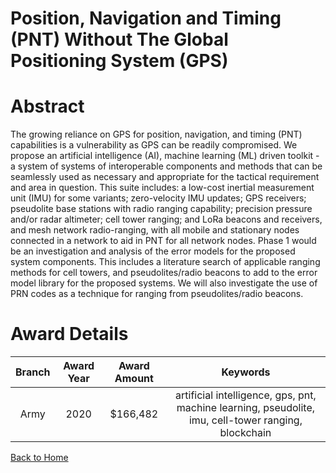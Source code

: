 
Position, Navigation and Timing (PNT) Without The Global Positioning System (GPS)
=================================================================================

# Abstract


The growing reliance on GPS for position, navigation, and timing (PNT) capabilities is a vulnerability as GPS can be readily compromised. We propose an artificial intelligence (AI), machine learning (ML) driven toolkit - a system of systems of interoperable components and methods that can be seamlessly used as necessary and appropriate for the tactical requirement and area in question. This suite includes: a low-cost inertial measurement unit (IMU) for some variants; zero-velocity IMU updates; GPS receivers; pseudolite base stations with radio ranging capability; precision pressure and/or radar altimeter; cell tower ranging; and LoRa beacons and receivers, and mesh network radio-ranging, with all mobile and stationary nodes connected in a network to aid in PNT for all network nodes. Phase 1 would be an investigation and analysis of the error models for the proposed system components. This includes a literature search of applicable ranging methods for cell towers, and pseudolites/radio beacons to add to the error model library for the proposed systems. We will also investigate the use of PRN codes as a technique for ranging from pseudolites/radio beacons.  

# Award Details

|Branch|Award Year|Award Amount|Keywords|
| :---: | :---: | :---: | :---: |
|Army|2020|$166,482|artificial intelligence, gps, pnt, machine learning, pseudolite, imu, cell-tower ranging, blockchain|
  
  


[Back to Home](https://github.com/chrischow/dod_sbir_awards#1060)